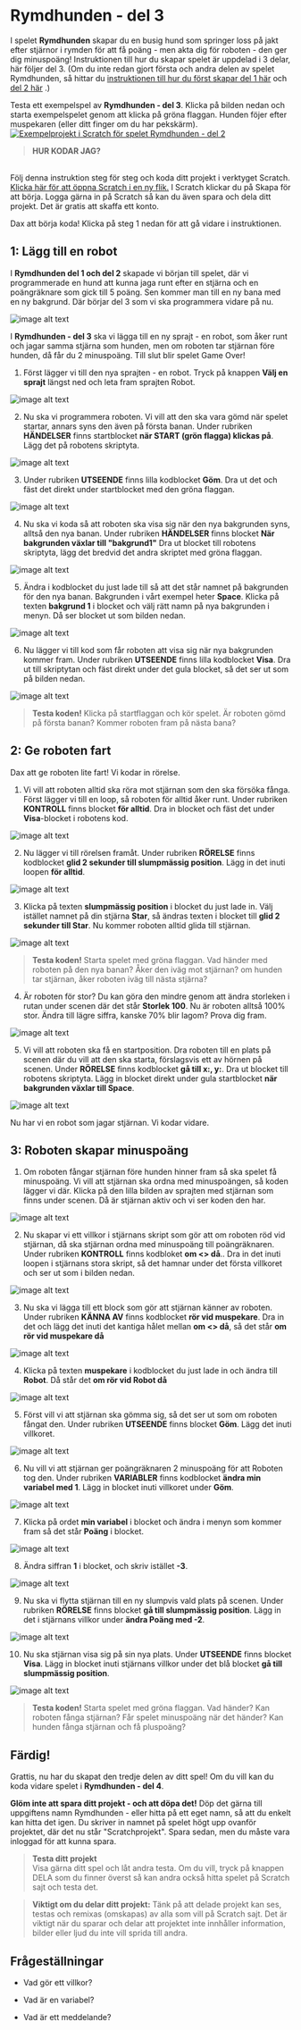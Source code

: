 # Rymdhunden - del 3
I spelet **Rymdhunden** skapar du en busig hund som springer loss på jakt efter stjärnor i rymden för att få poäng - men akta dig för roboten - den ger dig minuspoäng!
Instruktionen till hur du skapar spelet är uppdelad i 3 delar, här följer del 3. (Om du inte redan gjort första och andra delen av spelet Rymdhunden, så hittar du <a href="https://www.kodboken.se/start/skapa-spel/uppgifter-i-scratch/rymdhunden-del-1?chpt=0" target="_blank"> instruktionen till hur du först skapar del 1 här</a> och <a href="https://www.kodboken.se/start/skapa-spel/uppgifter-i-scratch/rymdhunden-del-2?chpt=0" target="_blank"> del 2 här</a> .)

Testa ett exempelspel av **Rymdhunden - del 3**. Klicka på bilden nedan och starta exempelspelet genom att klicka på gröna flaggan. Hunden föjer efter muspekaren (eller ditt finger om du har pekskärm). <a href="https://scratch.mit.edu/projects/643992517" target="_blank"> 
  ![Exempelprojekt i Scratch för spelet Rymdhunden - del 2](Exempelspel_Rymdhunden_del2.png)</a>


> **HUR KODAR JAG?** 
</br>
Följ denna instruktion steg för steg och koda ditt projekt i verktyget Scratch. <a href="https://scratch.mit.edu" target="_blank"> Klicka här för att öppna Scratch i en ny flik.</a> I Scratch klickar du på Skapa för att börja. Logga gärna in på Scratch så kan du även spara och dela ditt projekt. Det är gratis att skaffa ett konto.
</br>

Dax att börja koda! Klicka på steg 1 nedan för att gå vidare i instruktionen.

## 1: Lägg till en robot

I **Rymdhunden del 1 och del 2** skapade vi början till spelet, där vi programmerade en hund att kunna jaga runt efter en stjärna och en poängräknare som gick till 5 poäng. Sen kommer man till en ny bana med en ny bakgrund. Där börjar del 3 som vi ska programmera vidare på nu. 

  ![image alt text](BILD_Hunden_stjarnan_exempelprojekt.png)

I **Rymdhunden - del 3** ska vi lägga till en ny sprajt - en robot, som åker runt och jagar samma stjärna som hunden, men om roboten tar stjärnan före hunden, då får du 2 minuspoäng. Till slut blir spelet Game Over!

1. Först lägger vi till den nya sprajten - en robot. Tryck på knappen **Välj en sprajt** längst ned och leta fram sprajten Robot.  

  ![image alt text](BILD_NySprajt_Robot.png)

2. Nu ska vi programmera roboten. Vi vill att den ska vara gömd när spelet startar, annars syns den även på första banan. Under rubriken **HÄNDELSER** finns startblocket **när START (grön flagga) klickas på**. Lägg det på robotens skriptyta. 

  ![image alt text](Koda_HÄNDELSER-När_START_klickas_på.png)
  
3. Under rubriken **UTSEENDE** finns lilla kodblocket **Göm**. Dra ut det och fäst det direkt under startblocket med den gröna flaggan.

  ![image alt text](KOD_Rocket_göm.png)
  
4. Nu ska vi koda så att roboten ska visa sig när den nya bakgrunden syns, alltså den nya banan. Under rubriken **HÄNDELSER** finns blocket **När bakgrunden växlar till "bakgrund1"** Dra ut blocket till robotens skriptyta, lägg det bredvid det andra skriptet med gröna flaggan. 

  ![image alt text](KOD_Rocket_START_NärBakgrundenVäxlarTill_.png)
  
5. Ändra i kodblocket du just lade till så att det står namnet på bakgrunden för den nya banan. Bakgrunden i vårt exempel heter **Space**. Klicka på texten **bakgrund 1** i blocket och välj rätt namn på nya bakgrunden i menyn. Då ser blocket ut som bilden nedan.
  
  ![image alt text](KOD_ROCKET_bakgrund_Space.png)
  
6. Nu lägger vi till kod som får roboten att visa sig när nya bakgrunden kommer fram. Under rubriken **UTSEENDE** finns lilla kodblocket **Visa**. Dra ut till skriptytan och fäst direkt under det gula blocket, så det ser ut som på bilden nedan.

  ![image alt text](KOD_ROCKET_Visa.png)
  
>**Testa koden!** Klicka på startflaggan och kör spelet. Är roboten gömd på första banan? Kommer roboten fram på nästa bana? 


## 2: Ge roboten fart

Dax att ge roboten lite fart! Vi kodar in rörelse.

1. Vi vill att roboten alltid ska röra mot stjärnan som den ska försöka fånga. Först lägger vi till en loop, så roboten för alltid åker runt. Under rubriken **KONTROLL** finns blocket **för alltid**. Dra in blocket och fäst det under **Visa**-blocket i robotens kod.

  ![image alt text](KOD_ROBOT_loop2.png)  
  
2. Nu lägger vi till rörelsen framåt. Under rubriken **RÖRELSE** finns kodblocket **glid 2 sekunder till slumpmässig position**. Lägg in det inuti loopen **för alltid**.

  ![image alt text](KOD_Robot_gåTillSlumpmässigPosition.png)
  
3. Klicka på texten **slumpmässig position** i blocket du just lade in. Välj istället namnet på din stjärna **Star**, så ändras texten i blocket till **glid 2 sekunder till Star**. Nu kommer roboten alltid glida till stjärnan.

  ![image alt text](KOD_ROBOT_gåtillStar.png)
  
>**Testa koden!** Starta spelet med gröna flaggan. Vad händer med roboten på den nya banan? Åker den iväg mot stjärnan? om hunden tar stjärnan, åker roboten iväg till nästa stjärna? 

4. Är roboten för stor? Du kan göra den mindre genom att ändra storleken i rutan under scenen där det står **Storlek 100**. Nu är roboten alltså 100% stor. Ändra till lägre siffra, kanske 70% blir lagom? Prova dig fram.

  ![image alt text](Storlek.png)
  
5. Vi vill att roboten ska få en startposition. Dra roboten till en plats på scenen där du vill att den ska starta, förslagsvis ett av hörnen på scenen. Under **RÖRELSE** finns kodblocket **gå till x:__, y:__**. Dra ut blocket till robotens skriptyta. Lägg in blocket direkt under gula startblocket **när bakgrunden växlar till Space**. 

  ![image alt text](KOD_ROBOT_Startposition2.png)

Nu har vi en robot som jagar stjärnan. Vi kodar vidare.


## 3: Roboten skapar minuspoäng

1. Om roboten fångar stjärnan före hunden hinner fram så ska spelet få minuspoäng. Vi vill att stjärnan ska ordna med minuspoängen, så koden lägger vi där. Klicka på den lilla bilden av sprajten med stjärnan som finns under scenen. Då är stjärnan aktiv och vi ser koden den har.

  ![image alt text](STAR_aktiverad.png)

2. Nu skapar vi ett villkor i stjärnans skript som gör att om roboten röd vid stjärnan, då ska stjärnan ordna med minuspoäng till poängräknaren. Under rubriken **KONTROLL** finns kodbloket **om <> då**.. Dra in det inuti loopen i stjärnans stora skript, så det hamnar under det första villkoret och ser ut som i bilden nedan.

  ![image alt text](KOD_STAR_om_då.png)
  
3. Nu ska vi lägga till ett block som gör att stjärnan känner av roboten. Under rubriken **KÄNNA AV** finns kodblocket **rör vid muspekare**. Dra in det och lägg det inuti det kantiga hålet mellan **om <> då**, så det står **om rör vid muspekare då**

  ![image alt text](KOD_STAR_KännaAvRörVidMuspekare.png)

4. Klicka på texten **muspekare** i kodblocket du just lade in och ändra till **Robot**. Då står det **om rör vid Robot då**

  ![image alt text](STAR_RörVidRobot.png)

5. Först vill vi att stjärnan ska gömma sig, så det ser ut som om roboten fångat den. Under rubriken **UTSEENDE** finns blocket **Göm**. Lägg det inuti villkoret. 

  ![image alt text](STAR_Göm2.png)
  
6. Nu vill vi att stjärnan ger poängräknaren 2 minuspoäng för att Roboten tog den. Under rubriken **VARIABLER** finns kodblocket **ändra min variabel med 1**. Lägg in blocket inuti villkoret under **Göm**.

  ![image alt text](STAR_Villkor2_ändraminvariabeltill1.png)
  
7. Klicka på ordet **min variabel** i blocket och ändra i menyn som kommer fram så det står **Poäng** i blocket.

  ![image alt text](STAR_Villkor2_ÄndraPoängtill1.png)

8. Ändra siffran **1** i blocket, och skriv istället **-3**.

  ![image alt text](STAR_VILLKOR2_Poäng_-3.png)
  
9. Nu ska vi flytta stjärnan till en ny slumpvis vald plats på scenen. Under rubriken **RÖRELSE** finns blocket **gå till slumpmässig position**. Lägg in det i stjärnans villkor under **ändra Poäng med -2**.

  ![image alt text](KOD_STAR_VILLKOR2_Gåtillslumpmässigposition.png)

10. Nu ska stjärnan visa sig på sin nya plats. Under **UTSEENDE** finns blocket **Visa**. Lägg in blocket inuti stjärnans villkor under det blå blocket **gå till slumpmässig position**.

  ![image alt text](KOD_STAR_VILLKOR2_Visa.png)
  
>**Testa koden!** Starta spelet med gröna flaggan. Vad händer? Kan roboten fånga stjärnan? Får spelet minuspoäng när det händer? Kan hunden fånga stjärnan och få pluspoäng? 




## Färdig!
Grattis, nu har du skapat den tredje delen av ditt spel! Om du vill kan du koda vidare spelet i **Rymdhunden - del 4**. 

**Glöm inte att spara ditt projekt - och att döpa det!** Döp det gärna till uppgiftens namn Rymdhunden - eller hitta på ett eget namn, så att du enkelt kan hitta det igen. Du skriver in namnet på spelet högt upp ovanför projektet, där det nu står "Scratchprojekt". Spara sedan, men du måste vara inloggad för att kunna spara.

> **Testa ditt projekt**  
Visa gärna ditt spel och låt andra testa. Om du vill, tryck på knappen DELA som du finner överst så kan andra också hitta spelet på Scratch sajt och testa det.

> **Viktigt om du delar ditt projekt:** Tänk på att delade projekt kan ses, testas och remixas (omskapas) av alla som vill på Scratch sajt. Det är viktigt när du sparar och delar att projektet inte innhåller information, bilder eller ljud du inte vill sprida till andra.



## Frågeställningar

* Vad gör ett villkor? 

* Vad är en variabel?

* Vad är ett meddelande?


